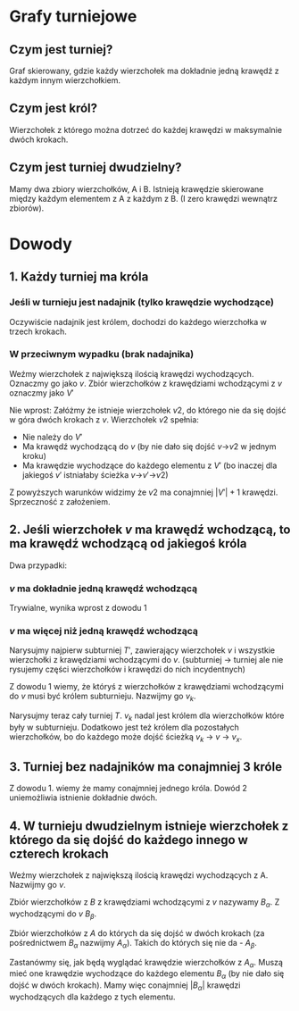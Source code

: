 # Grafy turniejowe

## Czym jest turniej?

Graf skierowany, gdzie każdy wierzchołek ma dokładnie jedną krawędź z każdym innym wierzchołkiem.

## Czym jest król?

Wierzchołek z którego można dotrzeć do każdej krawędzi w maksymalnie dwóch krokach.

## Czym jest turniej dwudzielny?

Mamy dwa zbiory wierzchołków, A i B. Istnieją krawędzie skierowane między każdym elementem z A z każdym z B. (I zero krawędzi wewnątrz zbiorów).

# Dowody

## 1. Każdy turniej ma króla

### Jeśli w turnieju jest nadajnik (tylko krawędzie wychodzące)

Oczywiście nadajnik jest królem, dochodzi do każdego wierzchołka w trzech krokach.

### W przeciwnym wypadku (brak nadajnika)

Weźmy wierzchołek z największą ilością krawędzi wychodzących. Oznaczmy go jako $v$. Zbiór wierzchołków z krawędziami wchodzącymi z $v$ oznaczmy jako $V'$

Nie wprost: Załóżmy że istnieje wierzchołek $v2$, do którego nie da się dojść w góra dwóch krokach z $v$. Wierzchołek $v2$ spełnia:
- Nie należy do $V'$
- Ma krawędź wychodzącą do $v$ (by nie dało się dojść $v$->$v2$ w jednym kroku)
- Ma krawędzie wychodzące do każdego elementu z $V'$ (bo inaczej dla jakiegoś $v'$ istniałaby ścieżka $v$->$v'$->$v2$)

Z powyższych warunków widzimy że $v2$ ma conajmniej $|V'|+1$ krawędzi. Sprzeczność z założeniem.

## 2. Jeśli wierzchołek $v$ ma krawędź wchodzącą, to ma krawędź wchodzącą od jakiegoś króla

Dwa przypadki:
### $v$ ma dokładnie jedną krawędź wchodzącą
Trywialne, wynika wprost z dowodu 1
### $v$ ma więcej niż jedną krawędź wchodzącą
Narysujmy najpierw subturniej $T'$, zawierający wierzchołek $v$ i wszystkie wierzchołki z krawędziami wchodzącymi do $v$. (subturniej -> turniej ale nie rysujemy części wierzchołków i krawędzi do nich incydentnych)

Z dowodu 1 wiemy, że któryś z wierzchołków z krawędziami wchodzącymi do $v$ musi być królem subturnieju. Nazwijmy go $v_k$.

Narysujmy teraz cały turniej $T$. $v_k$ nadal jest królem dla wierzchołków które były w subturnieju. Dodatkowo jest też królem dla pozostałych wierzchołków, bo do każdego może dojść ścieżką $v_k$ -> $v$ -> $v_x$.

## 3. Turniej bez nadajników ma conajmniej 3 króle

Z dowodu 1. wiemy że mamy conajmniej jednego króla. Dowód 2 uniemożliwia istnienie dokładnie dwóch.

## 4. W turnieju dwudzielnym istnieje wierzchołek z którego da się dojść do każdego innego w czterech krokach

Weźmy wierzchołek z największą ilością krawędzi wychodzących z A. Nazwijmy go $v$. 

Zbiór wierzchołków z $B$ z krawędziami wchodzącymi z $v$ nazywamy $B_{\alpha}$. Z wychodzącymi do $v$ $B_{\beta}$.

Zbiór wierzchołków z $A$ do których da się dojść w dwóch krokach (za pośrednictwem $B_{\alpha}$ nazwijmy $A_{\alpha}$). Takich do których się nie da - $A_{\beta}$.

Zastanówmy się, jak będą wyglądać krawędzie wierzchołków z $A_{\alpha}$. Muszą mieć one krawędzie wychodzące do każdego elementu $B_{\alpha}$ (by nie dało się dojść w dwóch krokach). Mamy więc conajmniej $|B_{\alpha}|$ krawędzi wychodzących dla każdego z tych elementu.